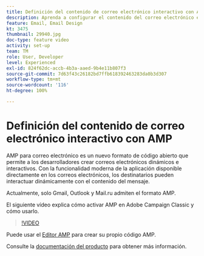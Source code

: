 ```yaml
---
title: Definición del contenido de correo electrónico interactivo con AMP
description: Aprenda a configurar el contenido del correo electrónico en formato AMP.
feature: Email, Email Design
kt: 3475
thumbnail: 29940.jpg
doc-type: feature video
activity: set-up
team: TM
role: User, Developer
level: Experienced
exl-id: 824f62dc-accb-4b3a-aaed-9b4e11b807f3
source-git-commit: 7d63f43c26182bd7ffb618392463283da0b3d307
workflow-type: tm+mt
source-wordcount: '116'
ht-degree: 100%

---
```


# Definición del contenido de correo electrónico interactivo con AMP

AMP para correo electrónico es un nuevo formato de código abierto que permite a los desarrolladores crear correos electrónicos dinámicos e interactivos. Con la funcionalidad moderna de la aplicación disponible directamente en los correos electrónicos, los destinatarios pueden interactuar dinámicamente con el contenido del mensaje.

Actualmente, solo Gmail, Outlook y Mail.ru admiten el formato AMP.

El siguiente vídeo explica cómo activar AMP en Adobe Campaign Classic y cómo usarlo.

>[!VIDEO](https://video.tv.adobe.com/v/29940?quality=12&learn=on)

Puede usar el [Editor AMP](https://playground.amp.dev/) para crear su propio código AMP.

Consulte la [documentación del producto](https://experienceleague.adobe.com/docs/campaign-classic/using/sending-messages/sending-emails/defining-interactive-content.html?lang=es#about-amp-for-email) para obtener más información.
